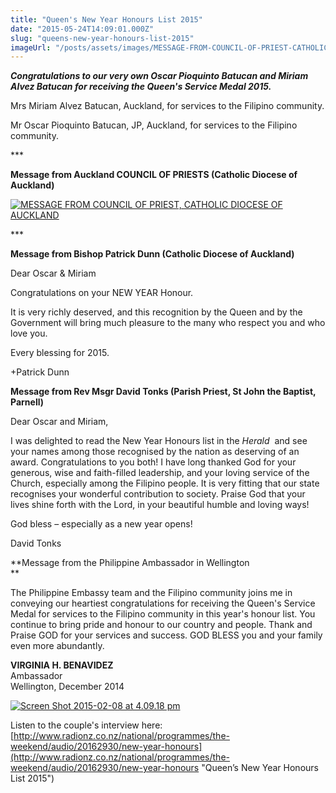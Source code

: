 ```yaml
---
title: "Queen's New Year Honours List 2015"
date: "2015-05-24T14:09:01.000Z"
slug: "queens-new-year-honours-list-2015"
imageUrl: "/posts/assets/images/MESSAGE-FROM-COUNCIL-OF-PRIEST-CATHOLIC-DIOCESE-OF-AUCKLAND-791x1024.jpg"
---
```


_**Congratulations to our very own Oscar Pioquinto Batucan and Miriam Alvez Batucan for receiving the Queen's Service Medal 2015.**_

Mrs Miriam Alvez Batucan, Auckland, for services to the Filipino community.

Mr Oscar Pioquinto Batucan, JP, Auckland, for services to the Filipino community.

\*\*\*

**Message from Auckland COUNCIL OF PRIESTS (Catholic Diocese of Auckland)**

[![MESSAGE FROM COUNCIL OF PRIEST, CATHOLIC DIOCESE OF AUCKLAND](https://i0.wp.com/santonino-nz.org/wp-content/uploads/2015/02/MESSAGE-FROM-COUNCIL-OF-PRIEST-CATHOLIC-DIOCESE-OF-AUCKLAND-791x1024.jpg?resize=779%2C1008)](https://i0.wp.com/santonino-nz.org/wp-content/uploads/2015/02/MESSAGE-FROM-COUNCIL-OF-PRIEST-CATHOLIC-DIOCESE-OF-AUCKLAND.jpg)

\*\*\*

**Message from Bishop Patrick Dunn (Catholic Diocese of Auckland)**

Dear Oscar & Miriam

Congratulations on your NEW YEAR Honour.

It is very richly deserved, and this recognition by the Queen and by the Government will bring much pleasure to the many who respect you and who love you.

Every blessing for 2015.

+Patrick Dunn

**Message from Rev Msgr David Tonks (Parish Priest, St John the Baptist, Parnell)**

Dear Oscar and Miriam,

I was delighted to read the New Year Honours list in the _Herald_  and see your names among those recognised by the nation as deserving of an award. Congratulations to you both! I have long thanked God for your generous, wise and faith-filled leadership, and your loving service of the Church, especially among the Filipino people. It is very fitting that our state recognises your wonderful contribution to society. Praise God that your lives shine forth with the Lord, in your beautiful humble and loving ways!

God bless – especially as a new year opens!

David Tonks

**Message from the Philippine Ambassador in Wellington  
**

The Philippine Embassy team and the Filipino community joins me in conveying our heartiest congratulations for receiving the Queen's Service Medal for services to the Filipino community in this year's honour list. You continue to bring pride and honour to our country and people. Thank and Praise GOD for your services and success. GOD BLESS you and your family even more abundantly.

**VIRGINIA H. BENAVIDEZ**  
Ambassador  
Wellington, December 2014

[![Screen Shot 2015-02-08 at 4.09.18 pm](https://i0.wp.com/santonino-nz.org/wp-content/uploads/2015/02/Screen-Shot-2015-02-08-at-4.09.18-pm.png?resize=678%2C860)](https://i0.wp.com/santonino-nz.org/wp-content/uploads/2015/02/Screen-Shot-2015-02-08-at-4.09.18-pm.png)

Listen to the couple's interview here:  
[http://www.radionz.co.nz/national/programmes/the-weekend/audio/20162930/new-year-honours](http://www.radionz.co.nz/national/programmes/the-weekend/audio/20162930/new-year-honours "Queen’s New Year Honours List 2015")